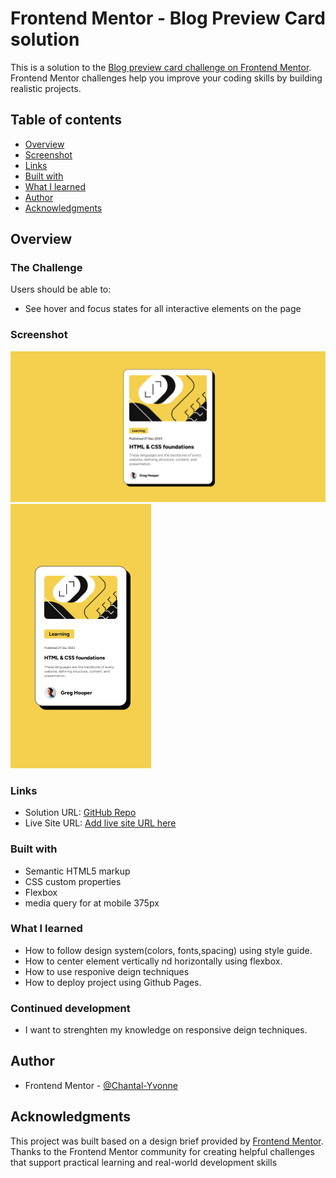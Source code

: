 # Frontend Mentor - Blog Preview Card solution

This is a solution to the [Blog preview card challenge on Frontend Mentor](https://www.frontendmentor.io/challenges/blog-preview-card-ckPaj01IcS). Frontend Mentor challenges help you improve your coding skills by building realistic projects. 

## Table of contents

  - [Overview](#overview)
  - [Screenshot](#screenshot)
  - [Links](#links)
  - [Built with](#built-with)
  - [What I learned](#what-i-learned)
  - [Author](#author)
  - [Acknowledgments](#acknowledgments)


## Overview

### The Challenge
Users should be able to:

- See hover and focus states for all interactive elements on the page

### Screenshot

![Screenshot of the finished Blog preview card ](./assets/images/desktop-1440px.png)
![Screenshot of the finished Blog preview card ](./assets/images/mobile-375px.png)

### Links

- Solution URL: [GitHub Repo](https://github.com/Chantal-Yvonne/blog-preview-card)
- Live Site URL: [Add live site URL here]( https://chantal-yvonne.github.io/blog-preview-card/)

### Built with

- Semantic HTML5 markup
- CSS custom properties
- Flexbox
- media query for at mobile 375px


### What I learned
- How to follow  design system(colors, fonts,spacing) using  style guide.
- How to center element vertically nd horizontally using flexbox.
- How to use responive deign techniques
- How to deploy  project using Github Pages.

### Continued development
- I want to strenghten my knowledge on responsive deign techniques.

## Author

- Frontend Mentor - [@Chantal-Yvonne](https://www.frontendmentor.io/profile/Chantal-Yvonne)

## Acknowledgments

This project was built based on a design brief provided by [Frontend Mentor](https://www.frontendmentor.io/).
Thanks to the Frontend Mentor community for creating helpful challenges that support practical learning and real-world development skills

